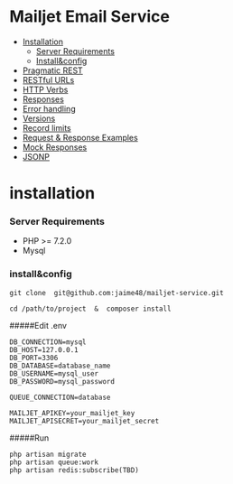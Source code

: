 # Mailjet Email Service
    
* [Installation](#installation)
   * [Server Requirements](#server_requirements)
   * [Install&config](#install_config)
* [Pragmatic REST](#pragmatic-rest)
* [RESTful URLs](#restful-urls)
* [HTTP Verbs](#http-verbs)
* [Responses](#responses)
* [Error handling](#error-handling)
* [Versions](#versions)
* [Record limits](#record-limits)
* [Request & Response Examples](#request--response-examples)
* [Mock Responses](#mock-responses)
* [JSONP](#jsonp)


<a name="installation"><h1>installation</h1></a>

<a name="server_requirements"><h3>Server Requirements </h3></a>

  * PHP >= 7.2.0
  * Mysql
 
 <a name="install_config"><h3>install&config</h3></a> 
   >  
    git clone  git@github.com:jaime48/mailjet-service.git
   >   
    cd /path/to/project  &  composer install

 #####Edit .env
   >
    DB_CONNECTION=mysql
    DB_HOST=127.0.0.1
    DB_PORT=3306
    DB_DATABASE=database_name
    DB_USERNAME=mysql_user
    DB_PASSWORD=mysql_password

	QUEUE_CONNECTION=database
	 
    MAILJET_APIKEY=your_mailjet_key
    MAILJET_APISECRET=your_mailjet_secret
    
 #####Run     
   >           
    php artisan migrate
    php artisan queue:work
    php artisan redis:subscribe(TBD)
